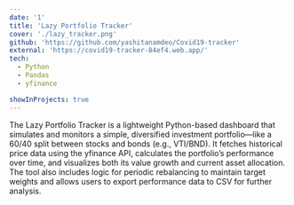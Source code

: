 ```yaml
---
date: '1'
title: 'Lazy Portfolio Tracker'
cover: './lazy_tracker.png'
github: 'https://github.com/yashitanamdeo/Covid19-tracker'
external: 'https://covid19-tracker-84ef4.web.app/'
tech:
  - Python
  - Pandas
  - yfinance

showInProjects: true
---
```


The Lazy Portfolio Tracker is a lightweight Python-based dashboard that simulates and monitors a simple, diversified investment portfolio—like a 60/40 split between stocks and bonds (e.g., VTI/BND). It fetches historical price data using the yfinance API, calculates the portfolio’s performance over time, and visualizes both its value growth and current asset allocation. The tool also includes logic for periodic rebalancing to maintain target weights and allows users to export performance data to CSV for further analysis.
